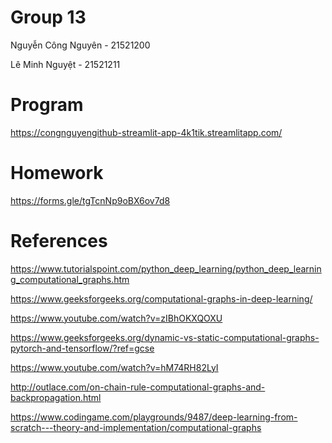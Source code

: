 # Group 13

Nguyễn Công Nguyên - 21521200 

Lê Minh Nguyệt - 21521211

# Program

https://congnguyengithub-streamlit-app-4k1tik.streamlitapp.com/

# Homework

https://forms.gle/tgTcnNp9oBX6ov7d8

# References
https://www.tutorialspoint.com/python_deep_learning/python_deep_learning_computational_graphs.htm

https://www.geeksforgeeks.org/computational-graphs-in-deep-learning/

https://www.youtube.com/watch?v=zIBhOKXQOXU

https://www.geeksforgeeks.org/dynamic-vs-static-computational-graphs-pytorch-and-tensorflow/?ref=gcse

https://www.youtube.com/watch?v=hM74RH82LyI

http://outlace.com/on-chain-rule-computational-graphs-and-backpropagation.html

https://www.codingame.com/playgrounds/9487/deep-learning-from-scratch---theory-and-implementation/computational-graphs
